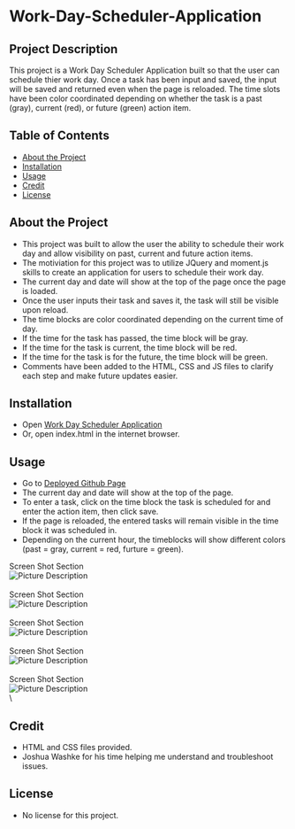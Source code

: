 # Work-Day-Scheduler-Application

## Project Description

This project is a Work Day Scheduler Application built so that the user can schedule thier work day.  Once a task has been input and saved, the input will be saved and returned even when the page is reloaded.  The time slots have been color coordinated depending on whether the task is a past (gray), current (red), or future (green) action item.  

## Table of Contents 

- [About the Project](#about-the-project)
- [Installation](#installation)
- [Usage](#usage)
- [Credit](#credit)
- [License](#license)

## About the Project

- This project was built to allow the user the ability to schedule their work day and allow visibility on past, current and future action items.
- The motiviation for this project was to utilize JQuery and moment.js skills to create an application for users to schedule their work day.
- The current day and date will show at the top of the page once the page is loaded.
- Once the user inputs their task and saves it, the task will still be visible upon reload.
- The time blocks are color coordinated depending on the current time of day.  
- If the time for the task has passed, the time block will be gray.
- If the time for the task is current, the time block will be red.
- If the time for the task is for the future, the time block will be green.
- Comments have been added to the HTML, CSS and JS files to clarify each step and make future updates easier.

## Installation

- Open [Work Day Scheduler Application](https://twashke.github.io/Work-Day-Scheduler-Application/) 
- Or, open index.html in the internet browser.

## Usage

- Go to [Deployed Github Page](https://twashke.github.io/Work-Day-Scheduler-Application/)
- The current day and date will show at the top of the page.
- To enter a task, click on the time block the task is scheduled for and enter the action item, then click save.
- If the page is reloaded, the entered tasks will remain visible in the time block it was scheduled in.
- Depending on the current hour, the timeblocks will show different colors (past = gray, current = red, furture = green).

Screen Shot Section \
![Picture Description](Assets/images/) \
\
Screen Shot Section \
![Picture Description](Assets/images/) \
\
Screen Shot Section \
![Picture Description](Assets/images/) \
\
Screen Shot Section \
![Picture Description](Assets/images/) \
\
Screen Shot Section \
![Picture Description](Assets/images/) \
\

## Credit

- HTML and CSS files provided.
- Joshua Washke for his time helping me understand and troubleshoot issues.

## License

- No license for this project.